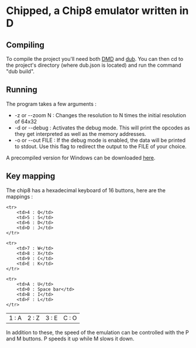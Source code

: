 Chipped, a Chip8 emulator written in D
======================================

Compiling
---------

To compile the project you'll need both [DMD](http://dlang.org/download.html) and [dub](http://code.dlang.org/download). You can then cd to the project's directory (where dub.json is located) and run the command "dub build".

Running
-------

The program takes a few arguments :

* -z or --zoom N : Changes the resolution to N times the initial resolution of 64x32
* -d or --debug : Activates the debug mode. This will print the opcodes as they get interpreted as well as the memory addresses.
* -o or --out FILE : If the debug mode is enabled, the data will be printed to stdout. Use this flag to redirect the output to the FILE of your choice.

A precompiled version for Windows can be downloaded [here](https://drive.google.com/file/d/0B0q6zR75es1eMWhhM2tvblF3UEE/edit?usp=sharing).

Key mapping
-----------

The chip8 has a hexadecimal keyboard of 16 buttons, here are the mappings :


<table>
	<tr>
		<td>1 : A</td>
		<td>2 : Z</td>
		<td>3 : E</td>
		<td>C : O</td>
	</tr>

	<tr>
		<td>4 : Q</td>
		<td>5 : S</td>
		<td>6 : D</td>
		<td>D : J</td>
	</tr>

	<tr>
		<td>7 : W</td>
		<td>8 : X</td>
		<td>9 : C</td>
		<td>E : K</td>
	</tr>

	<tr>
		<td>A : U</td>
		<td>0 : Space bar</td>
		<td>B : I</td>
		<td>F : L</td>
	</tr>
</table>


In addition to these, the speed of the emulation can be controlled with the P and M buttons. P speeds it up while M slows it down.
